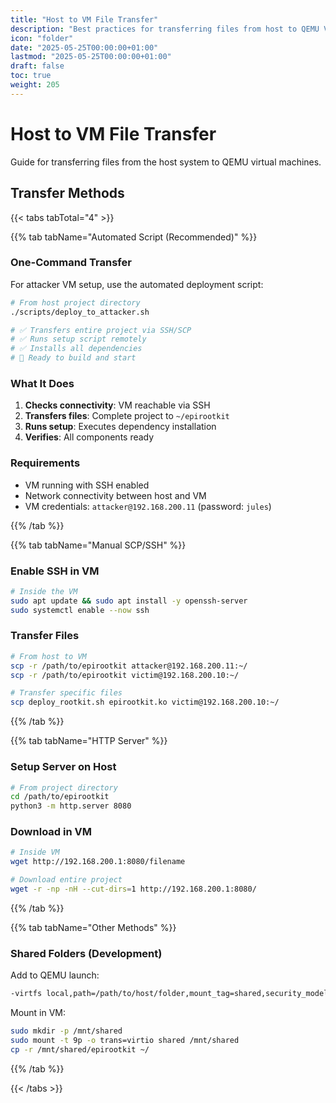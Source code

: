 ```yaml
---
title: "Host to VM File Transfer"
description: "Best practices for transferring files from host to QEMU VMs"
icon: "folder"
date: "2025-05-25T00:00:00+01:00"
lastmod: "2025-05-25T00:00:00+01:00"
draft: false
toc: true
weight: 205
---
```


# Host to VM File Transfer

Guide for transferring files from the host system to QEMU virtual machines.

## Transfer Methods

{{< tabs tabTotal="4" >}}

{{% tab tabName="Automated Script (Recommended)" %}}

### One-Command Transfer

For attacker VM setup, use the automated deployment script:

```bash
# From host project directory
./scripts/deploy_to_attacker.sh

# ✅ Transfers entire project via SSH/SCP
# ✅ Runs setup script remotely
# ✅ Installs all dependencies
# 🎉 Ready to build and start
```

### What It Does
1. **Checks connectivity**: VM reachable via SSH
2. **Transfers files**: Complete project to `~/epirootkit`
3. **Runs setup**: Executes dependency installation
4. **Verifies**: All components ready

### Requirements
- VM running with SSH enabled
- Network connectivity between host and VM
- VM credentials: `attacker@192.168.200.11` (password: `jules`)

{{% /tab %}}

{{% tab tabName="Manual SCP/SSH" %}}

### Enable SSH in VM
```bash
# Inside the VM
sudo apt update && sudo apt install -y openssh-server
sudo systemctl enable --now ssh
```

### Transfer Files
```bash
# From host to VM
scp -r /path/to/epirootkit attacker@192.168.200.11:~/
scp -r /path/to/epirootkit victim@192.168.200.10:~/

# Transfer specific files
scp deploy_rootkit.sh epirootkit.ko victim@192.168.200.10:~/
```

{{% /tab %}}

{{% tab tabName="HTTP Server" %}}

### Setup Server on Host
```bash
# From project directory
cd /path/to/epirootkit
python3 -m http.server 8080
```

### Download in VM
```bash
# Inside VM
wget http://192.168.200.1:8080/filename

# Download entire project
wget -r -np -nH --cut-dirs=1 http://192.168.200.1:8080/
```


{{% /tab %}}

{{% tab tabName="Other Methods" %}}

### Shared Folders (Development)
Add to QEMU launch:
```bash
-virtfs local,path=/path/to/host/folder,mount_tag=shared,security_model=passthrough
```

Mount in VM:
```bash
sudo mkdir -p /mnt/shared
sudo mount -t 9p -o trans=virtio shared /mnt/shared
cp -r /mnt/shared/epirootkit ~/
```


{{% /tab %}}

{{< /tabs >}}

